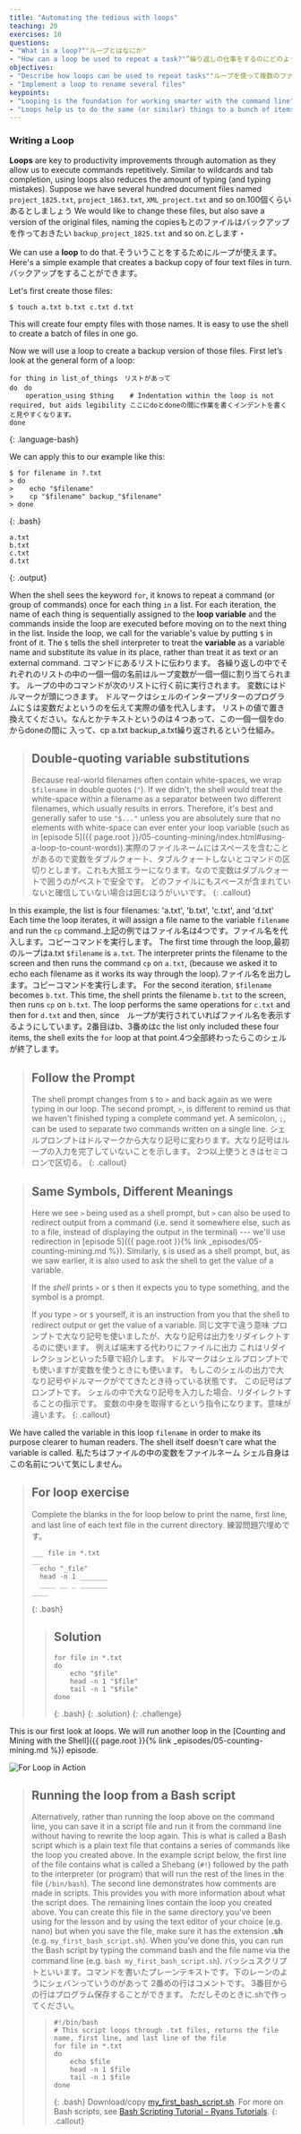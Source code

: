 ```yaml
---
title: "Automating the tedious with loops"
teaching: 20
exercises: 10
questions:
- "What is a loop?""ループとはなにか"
- "How can a loop be used to repeat a task?"”繰り返しの仕事をするのにどのようにループを使うか。”
objectives:
- "Describe how loops can be used to repeat tasks""ループを使って複数のファイルを繰り返しリネームできるようになる。"
- "Implement a loop to rename several files"
keypoints:
- "Looping is the foundation for working smarter with the command line""ループは生産性向上の鍵"
- "Loops help us to do the same (or similar) things to a bunch of items""なぜならこれは繰り返し実行することでワイルドカードやタブ補完とどうようにタイピングの量と間違いを避けることｇできる"
---
```

### Writing a Loop

**Loops** are key to productivity improvements through automation as they allow us to execute
commands repetitively. Similar to wildcards and tab completion, using loops also reduces the
amount of typing (and typing mistakes).
Suppose we have several hundred document files named `project_1825.txt`, `project_1863.txt`, `XML_project.txt` and so on.100個くらいあるとしましょう
We would like to change these files, but also save a version of the original files, naming the copiesもとのファイルはバックアップを作っておきたい
`backup_project_1825.txt` and so on.とします・

We can use a **loop** to do that.そういうことをするためにループが使えます。
Here's a simple example that creates a backup copy of four text files in turn.バックアップをすることができます。

Let's first create those files:

~~~
$ touch a.txt b.txt c.txt d.txt
~~~
This will create four empty files with those names. It is easy to use the shell to create a batch of files in one go.

Now we will use a loop to create a backup version of those files. First let’s look at the general form of a loop:

```
for thing in list_of_things　リストがあって
do　do
    operation_using $thing    # Indentation within the loop is not required, but aids legibility ここにdoとdoneの間に作業を書くインデントを書くと見やすくなります。
done
```
{: .language-bash}

We can apply this to our example like this:


~~~
$ for filename in ?.txt
> do
>    echo "$filename"
>    cp "$filename" backup_"$filename"
> done
~~~
{: .bash}

~~~
a.txt
b.txt
c.txt
d.txt
~~~
{: .output}

When the shell sees the keyword `for`,
it knows to repeat a command (or group of commands) once for each thing `in` a list.
For each iteration,
the name of each thing is sequentially assigned to
the **loop variable** and the commands inside the loop are executed before moving on to
the next thing in the list.
Inside the loop,
we call for the variable's value by putting `$` in front of it.
The `$` tells the shell interpreter to treat
the **variable** as a variable name and substitute its value in its place,
rather than treat it as text or an external command.
コマンドにあるリストに伝わります。
各繰り返しの中でそれぞれのリストの中の一個一個の名前はループ変数が一個一個に割り当てられます。
ループの中のコマンドが次のリストに行く前に実行されます。
変数にはドルマークが頭につきます。
ドルマークはシェルのインタープリターのプログラムに＄は変数だよというのを伝えて実際の値を代入します。
リストの値で置き換えてください。なんとかテキストというのは４つあって、この一個一個をdoからdoneの間に
入って、cp a.txt backup_a.txt繰り返されるという仕組み。

> ## Double-quoting variable substitutions
>
> Because real-world filenames often contain white-spaces,
> we wrap `$filename` in double quotes (`"`). If we didn't, the
> shell would treat the white-space within a filename as a separator
> between two different filenames, which usually results in errors.
> Therefore, it's best and generally safer to use `"$..."` unless
> you are absolutely sure that no elements with white-space can ever
> enter your loop variable (such as in [episode 5]({{ page.root }}/05-counting-mining/index.html#using-a-loop-to-count-words)).実際のファイルネームにはスペースを含むことがあるので変数をダブルクォート、タブルクォートしないとコマンドの区切りとします。これも大抵エラーになります。なので変数はダブルクォートで囲うのがベストで安全です。
> どのファイルにもスペースが含まれていないと確信していない場合は囲むほうがいいです。
{: .callout}

In this example, the list is four filenames: 'a.txt', 'b.txt', 'c.txt', and 'd.txt'
Each time the loop iterates, it will assign a file name to the variable `filename`
and run the `cp` command.上記の例ではファイル名は4つです。ファイル名を代入します。コピーコマンドを実行します。
The first time through the loop,最初のループはa.txt
`$filename` is `a.txt`.
The interpreter prints the filename to the screen and then runs the command `cp` on `a.txt`, (because we asked it to echo each filename as it works its way through the loop).ファイル名を出力します。コピーコマンドを実行します。
For the second iteration, `$filename` becomes
`b.txt`. This time, the shell prints the filename `b.txt` to the screen, then runs `cp` on `b.txt`. The loop performs the same operations for `c.txt` and then for `d.txt` and then, since　ループが実行されていればファイル名を表示するようにしています。2番目はb、3番めはc
the list only included these four items, the shell exits the `for` loop at that point.4つ全部終わったらこのシェルが終了します。

> ## Follow the Prompt
>
> The shell prompt changes from `$` to `>` and back again as we were
> typing in our loop. The second prompt, `>`, is different to remind
> us that we haven't finished typing a complete command yet. A semicolon, `;`,
> can be used to separate two commands written on a single line.
> シェルプロンプトはドルマークから大なり記号に変わります。大なり記号はループの入力を完了していないことを示します。
> 2つ以上使うときはセミコロンで区切る。
{: .callout}

> ## Same Symbols, Different Meanings
>
> Here we see `>` being used as a shell prompt, but `>` can also be
> used to redirect output from a command (i.e. send it somewhere else, such as to a file, instead of displaying the output in the terminal) ---
> we'll use redirection in [episode 5]({{ page.root }}{% link _episodes/05-counting-mining.md %}).
> Similarly, `$` is used as a shell prompt, but, as we saw earlier,
> it is also used to ask the shell to get the value of a variable.
>
> If the *shell* prints `>` or `$` then it expects you to type something,
> and the symbol is a prompt.
>
> If *you* type `>` or `$` yourself, it is an instruction from you that
> the shell to redirect output or get the value of a variable.
> 同じ文字で違う意味
> プロンプトで大なり記号を使いましたが、大なり記号は出力をリダイレクトするのに使います。
> 例えば端末する代わりにファイルに出力
> これはリダイレクションといった5章で紹介します。
> ドルマークはシェルプロンプトでも使いますが変数を使うときにも使います。
> もしこのシェルの出力で大なり記号やドルマークがでてきたとき待っている状態です。
> この記号はプロンプトです。
> シェルの中で大なり記号を入力した場合、リダイレクトすることの指示です。
> 変数の中身を取得するという指令になります。意味が違います。
{: .callout}

We have called the variable in this loop `filename`
in order to make its purpose clearer to human readers.
The shell itself doesn't care what the variable is called.
私たちはファイルの中の変数をファイルネーム
シェル自身はこの名前について気にしません。

> ## For loop exercise
> Complete the blanks in the for loop below to print the name, first line, and last line
> of each text file in the current directory.
>練習問題穴埋めです。
> ```
> ___ file in *.txt
> __
> 	echo "_file"
> 	head -n 1 _______
> 	____ __ _ _______
> ____
> ```
> {: .bash}
>
> > ## Solution
> > ```
> > for file in *.txt
> > do
> > 	echo "$file"
> > 	head -n 1 "$file"
> > 	tail -n 1 "$file"
> > done
> > ```
> > {: .bash}
> {: .solution}
{: .challenge}

This is our first look at loops. We will run another loop in the
[Counting and Mining with the Shell]({{ page.root }}{% link _episodes/05-counting-mining.md %}) episode.

![For Loop in Action](../fig/shell_script_for_loop_flow_chart.svg)

> ## Running the loop from a Bash script
>
> Alternatively, rather than running the loop above on the command line, you can 
> save it in a script file and run it from the command line without having to rewrite
> the loop again. This is what is called a Bash script which is a plain text file that 
> contains a series of commands like the loop you created above. In the example script below, 
> the first line of the file contains what is called a Shebang (`#!`) followed by the path to the interpreter 
> (or program) that will run the rest of the lines in the file (`/bin/bash`). The second line demonstrates how 
> comments are made in scripts. This provides you with more information about what the script does. 
> The remaining lines contain the loop you created above. You can create this file in the same directory 
> you've been using for the lesson and by using the text editor of your choice (e.g. nano) but when you save the 
> file, make sure it has the extension **.sh** (e.g. `my_first_bash_script.sh`). When you've done this, you can run the
> Bash script by typing the command bash and the file name via the command line (e.g. `bash my_first_bash_script.sh`). 
> バッシュスクリプトといいます。コマンドを書いたプレーンテキストです。下のレーンのようにシェバンっていうのがあって
> 2番めの行はコメントです。
> 3番目からの行はプログラム保存することができます。
> ただしそのときに.shで作ってください。
> > ```
> > #!/bin/bash
> > # This script loops through .txt files, returns the file name, first line, and last line of the file
> > for file in *.txt
> > do
> > 	echo $file
> > 	head -n 1 $file
> > 	tail -n 1 $file
> > done
> > ```
> > {: .bash}
> Download/copy [my_first_bash_script.sh](https://raw.githubusercontent.com/LibraryCarpentry/lc-shell/gh-pages/files/my_first_bash_script.sh). For more on Bash scripts, see [Bash Scripting Tutorial - Ryans Tutorials](https://ryanstutorials.net/bash-scripting-tutorial/).
{: .callout}
